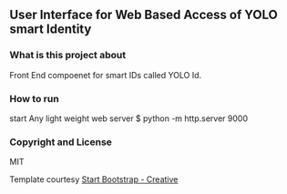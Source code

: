 ## User Interface for Web Based Access of YOLO smart Identity

### What is this project about 

Front End compoenet for smart IDs called YOLO Id. 

### How to run 

start Any light weight web server 
$ python -m http.server 9000

### Copyright and License

MIT


Template courtesy [Start Bootstrap - Creative](https://startbootstrap.com/template-overviews/creative/)